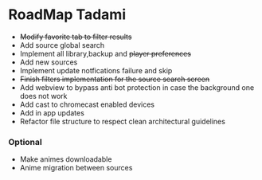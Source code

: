 # RoadMap Tadami

* ~~Modify favorite tab to filter results~~
* Add source global search
* Implement all library,backup and ~~player preferences~~
* Add new sources
* Implement update notfications failure and skip
* ~~Finish filters implementation for the source search screen~~
* Add webview to bypass anti bot protection in case the background one does not work
* Add cast to chromecast enabled devices
* Add in app updates
* Refactor file structure to respect clean architectural guidelines

### Optional

* Make animes downloadable
* Anime migration between sources